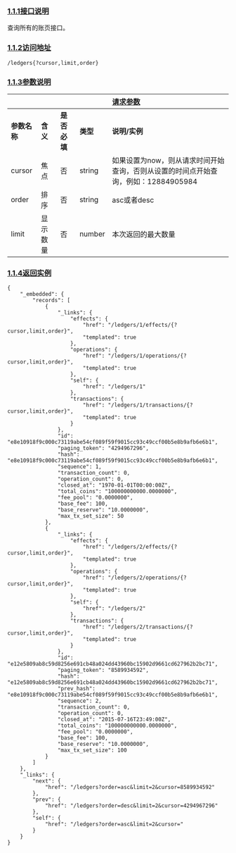 ### [1.1.1接口说明](https://www.gitbook.com/book/wilsonhua/nbile-api/edit#)

查询所有的账页接口。

### [1.1.2访问地址](https://www.gitbook.com/book/wilsonhua/nbile-api/edit#)

```
/ledgers{?cursor,limit,order}
```

### [1.1.3参数说明](https://www.gitbook.com/book/wilsonhua/nbile-api/edit#)

|   |   |   |   | [**请求参数**](https://www.gitbook.com/book/wilsonhua/nbile-api/edit#) |
| :--- | :--- | :--- | :--- | :--- |
| **参数名称** | **含义** | **是否必填** | **类型** | **说明/实例** |
| cursor | 焦点 | 否 | string | 如果设置为now，则从请求时间开始查询，否则从设置的时间点开始查询，例如：12884905984 |
| order | 排序 | 否 | string | asc或者desc |
| limit | 显示数量 | 否 | number | 本次返回的最大数量 |

  


### [1.1.4返回实例](https://www.gitbook.com/book/wilsonhua/nbile-api/edit#)

```
{
    "_embedded": {
        "records": [
            {
                "_links": {
                    "effects": {
                        "href": "/ledgers/1/effects/{?cursor,limit,order}",
                        "templated": true
                    },
                    "operations": {
                        "href": "/ledgers/1/operations/{?cursor,limit,order}",
                        "templated": true
                    },
                    "self": {
                        "href": "/ledgers/1"
                    },
                    "transactions": {
                        "href": "/ledgers/1/transactions/{?cursor,limit,order}",
                        "templated": true
                    }
                },
                "id": "e8e10918f9c000c73119abe54cf089f59f9015cc93c49ccf00b5e8b9afb6e6b1",
                "paging_token": "4294967296",
                "hash": "e8e10918f9c000c73119abe54cf089f59f9015cc93c49ccf00b5e8b9afb6e6b1",
                "sequence": 1,
                "transaction_count": 0,
                "operation_count": 0,
                "closed_at": "1970-01-01T00:00:00Z",
                "total_coins": "100000000000.0000000",
                "fee_pool": "0.0000000",
                "base_fee": 100,
                "base_reserve": "10.0000000",
                "max_tx_set_size": 50
            },
            {
                "_links": {
                    "effects": {
                        "href": "/ledgers/2/effects/{?cursor,limit,order}",
                        "templated": true
                    },
                    "operations": {
                        "href": "/ledgers/2/operations/{?cursor,limit,order}",
                        "templated": true
                    },
                    "self": {
                        "href": "/ledgers/2"
                    },
                    "transactions": {
                        "href": "/ledgers/2/transactions/{?cursor,limit,order}",
                        "templated": true
                    }
                },
                "id": "e12e5809ab8c59d8256e691cb48a024dd43960bc15902d9661cd627962b2bc71",
                "paging_token": "8589934592",
                "hash": "e12e5809ab8c59d8256e691cb48a024dd43960bc15902d9661cd627962b2bc71",
                "prev_hash": "e8e10918f9c000c73119abe54cf089f59f9015cc93c49ccf00b5e8b9afb6e6b1",
                "sequence": 2,
                "transaction_count": 0,
                "operation_count": 0,
                "closed_at": "2015-07-16T23:49:00Z",
                "total_coins": "100000000000.0000000",
                "fee_pool": "0.0000000",
                "base_fee": 100,
                "base_reserve": "10.0000000",
                "max_tx_set_size": 100
            }
        ]
    },
    "_links": {
        "next": {
            "href": "/ledgers?order=asc&limit=2&cursor=8589934592"
        },
        "prev": {
            "href": "/ledgers?order=desc&limit=2&cursor=4294967296"
        },
        "self": {
            "href": "/ledgers?order=asc&limit=2&cursor="
        }
    }
}
```



